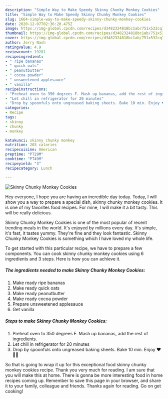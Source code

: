 ```yaml
---
description: "Simple Way to Make Speedy Skinny Chunky Monkey Cookies"
title: "Simple Way to Make Speedy Skinny Chunky Monkey Cookies"
slug: 1664-simple-way-to-make-speedy-skinny-chunky-monkey-cookies
date: 2020-12-07T02:36:20.475Z
image: https://img-global.cpcdn.com/recipes/d3482324818bc1ab/751x532cq70/skinny-chunky-monkey-cookies-recipe-main-photo.jpg
thumbnail: https://img-global.cpcdn.com/recipes/d3482324818bc1ab/751x532cq70/skinny-chunky-monkey-cookies-recipe-main-photo.jpg
cover: https://img-global.cpcdn.com/recipes/d3482324818bc1ab/751x532cq70/skinny-chunky-monkey-cookies-recipe-main-photo.jpg
author: Jerry Nash
ratingvalue: 4.9
reviewcount: 19281
recipeingredient:
- " ripe bananas"
- " quick oats"
- " peanutbutter"
- " cocoa powder"
- " unsweetened applesauce"
- " vanilla"
recipeinstructions:
- "Preheat oven to 350 degrees F. Mash up bananas, add the rest of ingredients."
- "Let chill in refrigerator for 20 minutes"
- "Drop by spoonfuls onto ungreased baking sheets. Bake 10 min. Enjoy ♥️🐒🐵"
categories:
- Recipe
tags:
- skinny
- chunky
- monkey

katakunci: skinny chunky monkey 
nutrition: 203 calories
recipecuisine: American
preptime: "PT29M"
cooktime: "PT49M"
recipeyield: "3"
recipecategory: Lunch

---
```



![Skinny Chunky Monkey Cookies](https://img-global.cpcdn.com/recipes/d3482324818bc1ab/751x532cq70/skinny-chunky-monkey-cookies-recipe-main-photo.jpg)

Hey everyone, I hope you are having an incredible day today. Today, I will show you a way to prepare a special dish, skinny chunky monkey cookies. It is one of my favorites food recipes. For mine, I will make it a bit tasty. This will be really delicious.



Skinny Chunky Monkey Cookies is one of the most popular of recent trending meals in the world. It's enjoyed by millions every day. It's simple, it's fast, it tastes yummy. They're fine and they look fantastic. Skinny Chunky Monkey Cookies is something which I have loved my whole life.


To get started with this particular recipe, we have to prepare a few components. You can cook skinny chunky monkey cookies using 6 ingredients and 3 steps. Here is how you can achieve it.

<!--inarticleads1-->

##### The ingredients needed to make Skinny Chunky Monkey Cookies:

1. Make ready  ripe bananas
1. Make ready  quick oats
1. Make ready  peanutbutter
1. Make ready  cocoa powder
1. Prepare  unsweetened applesauce
1. Get  vanilla




<!--inarticleads2-->

##### Steps to make Skinny Chunky Monkey Cookies:

1. Preheat oven to 350 degrees F. Mash up bananas, add the rest of ingredients.
1. Let chill in refrigerator for 20 minutes
1. Drop by spoonfuls onto ungreased baking sheets. Bake 10 min. Enjoy ♥️🐒🐵




So that is going to wrap it up for this exceptional food skinny chunky monkey cookies recipe. Thank you very much for reading. I am sure that you will make this at home. There is gonna be more interesting food in home recipes coming up. Remember to save this page in your browser, and share it to your family, colleague and friends. Thanks again for reading. Go on get cooking!
